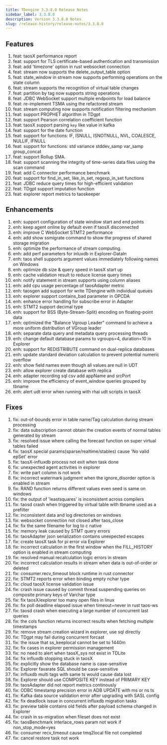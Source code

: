 ```yaml
---
title: TDengine 3.3.8.0 Release Notes
sidebar_label: 3.3.8.0
description: Version 3.3.8.0 Notes
slug: /release-history/release-notes/3.3.8.0
---
```


## Features
  1. feat: taosX performance report
  2. feat: support for TLS certificate-based authentication and transmission
  3. feat: add 'timezone' option in rust websocket connection
  4. feat: stream now supports the delete_output_table option
  5. feat: state_window in stream now supports performing operations on the state column
  6. feat: stream supports the recognition of virtual table changes
  7. feat: partition by tag now supports string operations
  8. feat: JDBC WebSocket support multiple endpoints for load balance
  9. feat: re-implement TSMA using the refactored stream
 10. feat: stream computing now supports notification filtering mechanism
 11. feat: support PROPHET algorithm in TDgpt
 12. feat: support Pearson correlation coefficient function
 13. feat: taosX support parsing `key` like value in kafka
 14. feat: support for the date function
 15. feat: support for functions: IF, ISNULL, ISNOTNULL, NVL, COALESCE, NULLIF, IFNULL
 16. feat: support for functions: std variance stddev_samp var_samp group_concat 
 17. feat: support Rollup SMA.
 18. feat: support scanning the integrity of time-series data files using the scan command
 19. feat: add C connector performance benchmark
 20. feat: support for find_in_set, like_in_set, regexp_in_set functions
 21. feat: JDBC reduce query times for high-efficient validation
 22. feat: TDgpt support imputation function
 23. feat: explorer report metrics to taoskeeper

## Enhancements
  1. enh: support configuration of state window start and end points
  2. enh: keep agent online by default even if taosX disconnected
  3. enh: improve C WebSocket STMT2 performance
  4. enh: add show ssmigrate command to show the progress of shared storage migration
  5. enh: optimize the performance of stream computing.
  6. enh: add perf parameters for inluxdb in Explorer-DataIn
  7. enh: taos shell supports argument values immediately following names on Windows
  8. enh: optimize db size & query speed in taosX start up
  9. enh: cache validation result to reduce license query times
 10. enh: notify statement in stream supports using column aliases
 11. enh: add cpu usage percentage of taosAdapter metric
 12. enh: taosgen add support for write TDengine with individual queues
 13. enh: explorer support contains_bad parameter in OPCDA
 14. enh: enhance error handling for subscribe error in Adapter
 15. enh: STMT2 support decimal type
 16. enh​​: support for ​​BSS (Byte-Stream-Split) encoding​​ on floating-point data
 17. enh: optimized the "Balance Vgroup Leader" command to achieve a more uniform distribution of VGroup leader
 18. enh: separate data query and metadata query processing threads
 19. enh: change default database params to vgroups=4, duration=10 in Explorer
 20. enh: support for REDISTRIBUTE command on dual-replica databases
 21. enh: update standard deviation calculation to prevent potential numeric overflow
 22. enh: show field names even though all values are null in UDT
 23. enh: allow explorer create database with replica
 24. enh: adapter recording sql csv add appName and srcPort
 25. enh: improve the efficiency of event_window queries grouped by tbname
 26. enh: alert udt error when running with rhai udt scripts in taosX

## Fixes
  1. fix: out-of-bounds error in table name/Tag calculation during stream processing
  2. fix: data subscription cannot obtain the creation events of normal tables generated by stream
  3. fix: resolved issue where calling the forecast function on super virtual tables failed
  4. fix: taosX special params(sparse/realtime/stables) cause 'No valid epSet' error
  5. fix: taosX-influxdb process not exit when task done
  6. fix: unexpected agent activities in explorer
  7. fix: write part column is not work
  8. fix: incorrect watermark judgment when the ignore_disorder option is enabled in stream
  9. fix: RAND function returns different values even seed is same on windows
 10. fix: the output of 'leastsquares' is inconsistent across compilers
 11. fix: taosd crash when triggered  by virtual table with tbname used as a prefilter
 12. fix: inconsistent data and log directories on windows
 13. fix: websocket connection not closed after taos_close 
 14. fix: fix the same filename for log to c native
 15. fix: memory leak caused by STMT query errors
 16. fix: taosAdapter json serialization contains unexpected escapes
 17. fix: create taosX task for pi error via Explorer
 18. fix: incorrect calculation in the first window when the FILL_HISTORY option is enabled in stream computing
 19. fix: resolved manual recalculation logic errors in stream
 20. fix: incorrect calculation results in stream when data is out-of-order or deleted
 21. fix: consumer.recv_timeout block runtime in rust connector
 22. fix: STMT2 reports error when binding empty nchar type
 23. fix: cloud taosX license validation issue
 24. fix: crash issue caused by commit thread suspending queries on composite primary keys of Varchar type
 25. fix: fix taosX/explorer too many open files in linux
 26. fix: fix poll deadline elapsed issue when timeout=never in rust taos-ws
 27. fix: taosd crash when executing a large number of concurrent last queries
 28. fix: the cols function returns incorrect results when fetching multiple timestamps
 29. fix: remove stream creation wizard in explorer, use sql directly
 30. fix: TDgpt may fail during concurrent forcast
 31. fix: the issue that ss_keeplocal cannot be set to 1440m
 32. fix: fix cases in explorer permission management
 33. fix: no need to alert when taosX_sys not exist in TDLite
 34. fix: fix influxdb stopping stuck in taosX
 35. fix: explicitly show the database name is case-sensitive
 36. fix: Explorer favarate SQL should be case-sensitive
 37. fix: influxdb multi tags with same ts would cause data lost
 38. fix: Explorer should use COMPOSITE KEY instead of PRIMARY KEY
 39. fix: taosAdapter did not report metrics continously
 40. fix: ODBC timestamp precision error in ADB UPDATE with ms or ns ts
 41. fix: Kafka data source validation error after upgrading with SASL config
 42. fix: fix deadlock issue in concurrent influxdb migration tasks
 43. fix: preview table contains old fields after payload schema changed in Explorer
 44. fix: crash in ss-migration when fileset does not exist
 45. fix: taosBenchmark interlace_rows param not work if non_stop_mode=yes
 46. fix: consumer recv_timeout cause tmq2local file not completed
 47. fix: cancel restore task not work

